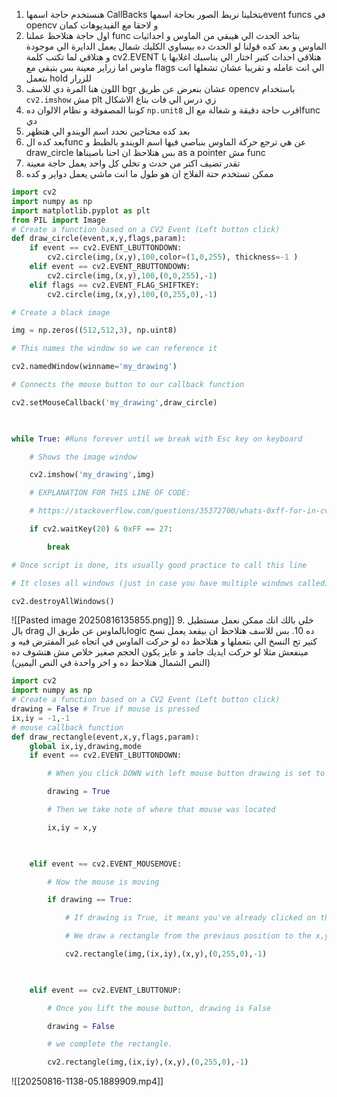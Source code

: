 1. هنستخدم حاجة اسمها CallBacks بتخلينا نربط الصور بحاجة اسمهاevent funcs  في opencv و لاحقا مع الفيديوهات كمان
2. اول حاجة هتلاحظ عملنا func  بتاخد الحدث الي هيبقي من الماوس و احداثيات الماوس و بعد كده قولنا لو الحدث ده بيساوي الكليك شمال يعمل الدايرة الي موجودة و هتلاقي لما تكتب كلمة cv2.EVENT  هتلاقي احداث كتير اختار الي يناسبك  اغلابها يا ماوس اما زراير معينة بس بتبقي مع flags  الي انت عامله و تقريبا عشان تشغلها انت بتعمل hold  للزرار 
3. اللون هنا المرة دي للاسف bgr  عشان بنعرض عن طريق opencv باستخدام   `cv2.imshow` مش plt  زي درس الي فات بتاع الاشكال
4. كوننا المصفوفة و نظام الالوان ده `np.unit8` اقرب حاجة دقيقة و شغالة مع الfunc دي
5. بعد كده محتاجين نحدد اسم الويندو الي هتظهر
6. بعد كده الfunc عن هي ترجع حركة الماوس بنباصي فيها اسم الويندو بالظبط و draw_circle  بس هتلاحظ ان احنا باصيناها as a pointer  مش func
7. تقدر تضيف اكتر من حدث و تخلي كل واحد يعمل حاجة معينة
8. ممكن تستخدم حتة الفلاج ان هو طول ما انت ماشي  يعمل دواير و كده 
```python
import cv2
import numpy as np
import matplotlib.pyplot as plt
from PIL import Image
# Create a function based on a CV2 Event (Left button click)
def draw_circle(event,x,y,flags,param):
    if event == cv2.EVENT_LBUTTONDOWN:
        cv2.circle(img,(x,y),100,color=(1,0,255), thickness=-1 )
    elif event == cv2.EVENT_RBUTTONDOWN:
        cv2.circle(img,(x,y),100,(0,0,255),-1)
    elif flags == cv2.EVENT_FLAG_SHIFTKEY:
        cv2.circle(img,(x,y),100,(0,255,0),-1)

# Create a black image

img = np.zeros((512,512,3), np.uint8)

# This names the window so we can reference it

cv2.namedWindow(winname='my_drawing')

# Connects the mouse button to our callback function

cv2.setMouseCallback('my_drawing',draw_circle)

  

while True: #Runs forever until we break with Esc key on keyboard

    # Shows the image window

    cv2.imshow('my_drawing',img)

    # EXPLANATION FOR THIS LINE OF CODE:

    # https://stackoverflow.com/questions/35372700/whats-0xff-for-in-cv2-waitkey1/39201163

    if cv2.waitKey(20) & 0xFF == 27:

        break

# Once script is done, its usually good practice to call this line

# It closes all windows (just in case you have multiple windows called)

cv2.destroyAllWindows()
```
![[Pasted image 20250816135855.png]]
9. خلي بالك انك ممكن نعمل مستطيل بال drag  بالماوس عن طريق الlogic  ده 
10. بس للاسف هتلاحظ ان بيقعد يعمل نسخ كتير تح النسخ الي بتعملها و هتلاحظ ده لو حركت الماوس في اتجاه غير المفترض فيه و مينفعش مثلا لو حركت ايديك جامد و عايز يكون الحجم صغير خلاص مش هتشوف ده (النص الشمال هتلاحظ ده و اخر واحدة في النص اليمين)
```python
import cv2
import numpy as np
# Create a function based on a CV2 Event (Left button click)
drawing = False # True if mouse is pressed
ix,iy = -1,-1
# mouse callback function
def draw_rectangle(event,x,y,flags,param):
    global ix,iy,drawing,mode
    if event == cv2.EVENT_LBUTTONDOWN:

        # When you click DOWN with left mouse button drawing is set to True

        drawing = True

        # Then we take note of where that mouse was located

        ix,iy = x,y

  

    elif event == cv2.EVENT_MOUSEMOVE:

        # Now the mouse is moving

        if drawing == True:

            # If drawing is True, it means you've already clicked on the left mouse button

            # We draw a rectangle from the previous position to the x,y where the mouse is

            cv2.rectangle(img,(ix,iy),(x,y),(0,255,0),-1)

  

    elif event == cv2.EVENT_LBUTTONUP:

        # Once you lift the mouse button, drawing is False

        drawing = False

        # we complete the rectangle.

        cv2.rectangle(img,(ix,iy),(x,y),(0,255,0),-1)
```
![[20250816-1138-05.1889909.mp4]]
 